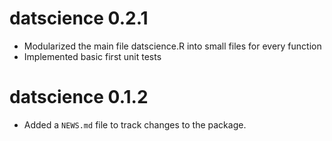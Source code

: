 # datscience 0.2.1

* Modularized the main file datscience.R into small files for every function
* Implemented basic first unit tests

# datscience 0.1.2

* Added a `NEWS.md` file to track changes to the package.
